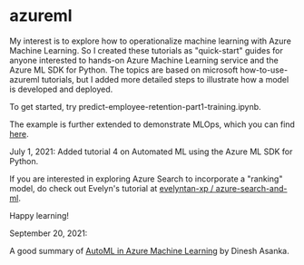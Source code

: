 # azureml
My interest is to explore how to operationalize machine learning with Azure Machine Learning. So I created these tutorials as "quick-start" guides for anyone interested to hands-on Azure Machine Learning service and the Azure ML SDK for Python. The topics are based on microsoft how-to-use-azureml tutorials, but I added more detailed steps to illustrate how a model is developed and deployed.

To get started, try predict-employee-retention-part1-training.ipynb.

The example is further extended to demonstrate MLOps, which you can find [here](https://github.com/leekokhow/MLOpsPy).

July 1, 2021: 
Added tutorial 4 on Automated ML using the Azure ML SDK for Python.

If you are interested in exploring Azure Search to incorporate a "ranking" model, do check out Evelyn's tutorial at [evelyntan-xp /
azure-search-and-ml](https://github.com/evelyntan-xp/azure-search-and-ml).

Happy learning! 

September 20, 2021:

A good summary of [AutoML in Azure Machine Learning](https://www.sqlshack.com/automl-in-azure-machine-learning/) by Dinesh Asanka.
